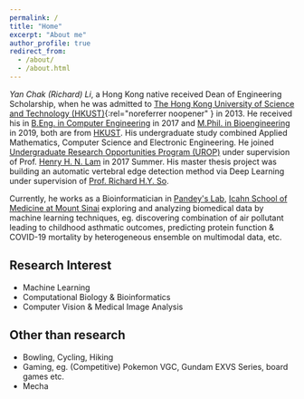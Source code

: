 ```yaml
---
permalink: /
title: "Home"
excerpt: "About me"
author_profile: true
redirect_from: 
  - /about/
  - /about.html
---
```



*Yan Chak (Richard)  Li*, a Hong Kong native received Dean of Engineering Scholarship, when he was admitted to [The Hong Kong University of Science and Technology (HKUST)](https://hkust.edu.hk/){:rel="noreferrer noopener" } in 2013.
He received his in [B.Eng. in Computer Engineering](http://cpeg.ust.hk/cgi-bin/eng/index.php) in 2017 and [M.Phil. in Bioengineering](https://bien.ust.hk/) in 2019, both are from [HKUST](https://www.ust.hk/).
His undergraduate study combined Applied Mathematics, Computer Science and Electronic Engineering. He joined [Undergraduate Research Opportunities Program (UROP)](https://urop.ust.hk/) under supervision of Prof. [Henry H. N. Lam](https://facultyprofiles.hkust.edu.hk/profiles.php?profile=henry-hei-ning-lam-kehlam) in 2017 Summer. His master thesis project was building an automatic vertebral edge detection method via Deep Learning under supervision of [Prof. Richard H.Y. So](https://www.ieda.ust.hk/dfaculty/so/).

Currently, he works as a Bioinformatician in [Pandey's Lab](https://gpandeylab.org/), [Icahn School of Medicine at Mount Sinai](https://icahn.mssm.edu/) exploring and analyzing biomedical data by machine learning techniques, eg. discovering combination of air pollutant leading to childhood asthmatic outcomes, predicting protein function & COVID-19 mortality by heterogeneous ensemble on multimodal data, etc.

Research Interest
------
* Machine Learning
* Computational Biology & Bioinformatics
* Computer Vision & Medical Image Analysis

Other than research
------
* Bowling, Cycling, Hiking
* Gaming, eg. (Competitive) Pokemon VGC, Gundam EXVS Series, board games etc.
* Mecha





